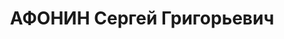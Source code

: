 ---
title: АФОНИН Сергей Григорьевич
description: "Род. в 1907, г. Иваново. Проживал: г. Муром. Механик \n  Арестован 28.12.1948.\
  \ Осужден в ссылку"
---